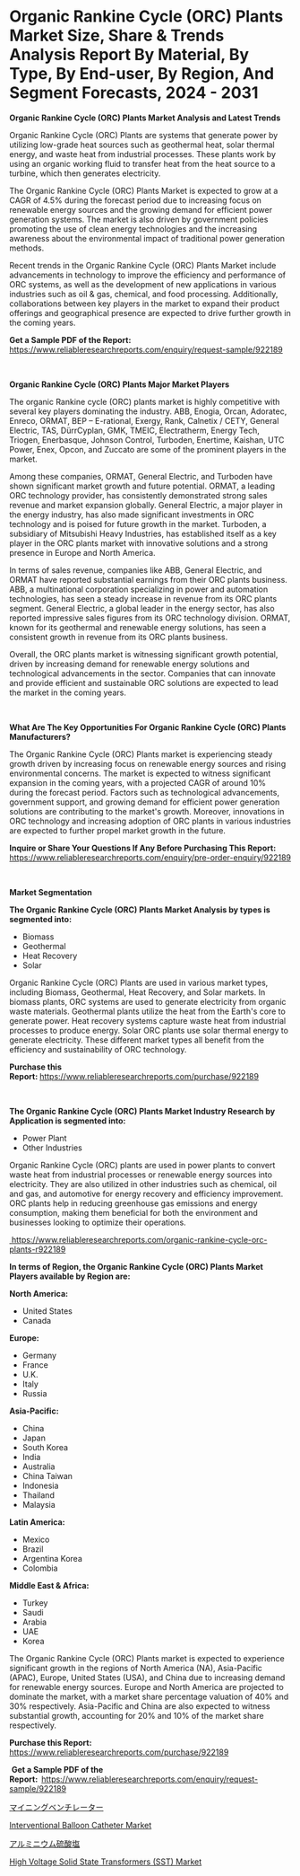 <p><h1>Organic Rankine Cycle (ORC) Plants Market Size, Share & Trends Analysis Report By Material, By Type, By End-user, By Region, And Segment Forecasts, 2024 - 2031</h1></p><p><strong>Organic Rankine Cycle (ORC) Plants Market Analysis and Latest Trends</strong></p>
<p><p>Organic Rankine Cycle (ORC) Plants are systems that generate power by utilizing low-grade heat sources such as geothermal heat, solar thermal energy, and waste heat from industrial processes. These plants work by using an organic working fluid to transfer heat from the heat source to a turbine, which then generates electricity.</p><p>The Organic Rankine Cycle (ORC) Plants Market is expected to grow at a CAGR of 4.5% during the forecast period due to increasing focus on renewable energy sources and the growing demand for efficient power generation systems. The market is also driven by government policies promoting the use of clean energy technologies and the increasing awareness about the environmental impact of traditional power generation methods.</p><p>Recent trends in the Organic Rankine Cycle (ORC) Plants Market include advancements in technology to improve the efficiency and performance of ORC systems, as well as the development of new applications in various industries such as oil & gas, chemical, and food processing. Additionally, collaborations between key players in the market to expand their product offerings and geographical presence are expected to drive further growth in the coming years.</p></p>
<p><strong>Get a Sample PDF of the Report:&nbsp;</strong> <a href="https://www.reliableresearchreports.com/enquiry/request-sample/922189">https://www.reliableresearchreports.com/enquiry/request-sample/922189</a></p>
<p>&nbsp;</p>
<p><strong>Organic Rankine Cycle (ORC) Plants Major Market Players</strong></p>
<p><p>The organic Rankine cycle (ORC) plants market is highly competitive with several key players dominating the industry. ABB, Enogia, Orcan, Adoratec, Enreco, ORMAT, BEP – E-rational, Exergy, Rank, Calnetix / CETY, General Electric, TAS, DürrCyplan, GMK, TMEIC, Electratherm, Energy Tech, Triogen, Enerbasque, Johnson Control, Turboden, Enertime, Kaishan, UTC Power, Enex, Opcon, and Zuccato are some of the prominent players in the market.</p><p>Among these companies, ORMAT, General Electric, and Turboden have shown significant market growth and future potential. ORMAT, a leading ORC technology provider, has consistently demonstrated strong sales revenue and market expansion globally. General Electric, a major player in the energy industry, has also made significant investments in ORC technology and is poised for future growth in the market. Turboden, a subsidiary of Mitsubishi Heavy Industries, has established itself as a key player in the ORC plants market with innovative solutions and a strong presence in Europe and North America.</p><p>In terms of sales revenue, companies like ABB, General Electric, and ORMAT have reported substantial earnings from their ORC plants business. ABB, a multinational corporation specializing in power and automation technologies, has seen a steady increase in revenue from its ORC plants segment. General Electric, a global leader in the energy sector, has also reported impressive sales figures from its ORC technology division. ORMAT, known for its geothermal and renewable energy solutions, has seen a consistent growth in revenue from its ORC plants business.</p><p>Overall, the ORC plants market is witnessing significant growth potential, driven by increasing demand for renewable energy solutions and technological advancements in the sector. Companies that can innovate and provide efficient and sustainable ORC solutions are expected to lead the market in the coming years.</p></p>
<p>&nbsp;</p>
<p><strong>What Are The Key Opportunities For Organic Rankine Cycle (ORC) Plants Manufacturers?</strong></p>
<p><p>The Organic Rankine Cycle (ORC) Plants market is experiencing steady growth driven by increasing focus on renewable energy sources and rising environmental concerns. The market is expected to witness significant expansion in the coming years, with a projected CAGR of around 10% during the forecast period. Factors such as technological advancements, government support, and growing demand for efficient power generation solutions are contributing to the market's growth. Moreover, innovations in ORC technology and increasing adoption of ORC plants in various industries are expected to further propel market growth in the future.</p></p>
<p><strong>Inquire or Share Your Questions If Any Before Purchasing This Report:</strong> <a href="https://www.reliableresearchreports.com/enquiry/pre-order-enquiry/922189">https://www.reliableresearchreports.com/enquiry/pre-order-enquiry/922189</a></p>
<p>&nbsp;</p>
<p><strong>Market Segmentation</strong></p>
<p><strong>The Organic Rankine Cycle (ORC) Plants Market Analysis by types is segmented into:</strong></p>
<p><ul><li>Biomass</li><li>Geothermal</li><li>Heat Recovery</li><li>Solar</li></ul></p>
<p><p>Organic Rankine Cycle (ORC) Plants are used in various market types, including Biomass, Geothermal, Heat Recovery, and Solar markets. In biomass plants, ORC systems are used to generate electricity from organic waste materials. Geothermal plants utilize the heat from the Earth's core to generate power. Heat recovery systems capture waste heat from industrial processes to produce energy. Solar ORC plants use solar thermal energy to generate electricity. These different market types all benefit from the efficiency and sustainability of ORC technology.</p></p>
<p><strong>Purchase this Report:&nbsp;</strong><a href="https://www.reliableresearchreports.com/purchase/922189">https://www.reliableresearchreports.com/purchase/922189</a></p>
<p>&nbsp;</p>
<p><strong>The Organic Rankine Cycle (ORC) Plants Market Industry Research by Application is segmented into:</strong></p>
<p><ul><li>Power Plant</li><li>Other Industries</li></ul></p>
<p><p>Organic Rankine Cycle (ORC) plants are used in power plants to convert waste heat from industrial processes or renewable energy sources into electricity. They are also utilized in other industries such as chemical, oil and gas, and automotive for energy recovery and efficiency improvement. ORC plants help in reducing greenhouse gas emissions and energy consumption, making them beneficial for both the environment and businesses looking to optimize their operations.</p></p>
<p><a href="https://www.reliableresearchreports.com/organic-rankine-cycle-orc-plants-r922189">&nbsp;https://www.reliableresearchreports.com/organic-rankine-cycle-orc-plants-r922189</a></p>
<p><strong>In terms of Region, the Organic Rankine Cycle (ORC) Plants Market Players available by Region are:</strong></p>
<p>
    <p> <strong> North America: </strong>
        <ul>
            <li>United States</li>
            <li>Canada</li>
        </ul>
        </p> 
    <p> <strong> Europe: </strong>
        <ul>
            <li>Germany</li>
            <li>France</li>
            <li>U.K.</li>
            <li>Italy</li>
            <li>Russia</li>
        </ul>
        </p> 
    <p> <strong> Asia-Pacific: </strong>
        <ul>
            <li>China</li>
            <li>Japan</li>
            <li>South Korea</li>
            <li>India</li>
            <li>Australia</li>
            <li>China Taiwan</li>
            <li>Indonesia</li>
            <li>Thailand</li>
            <li>Malaysia</li>
        </ul>
        </p> 
    <p> <strong> Latin America: </strong>
        <ul>
            <li>Mexico</li>
            <li>Brazil</li>
            <li>Argentina Korea</li>
            <li>Colombia</li>
        </ul>
        </p> 
    <p> <strong> Middle East & Africa: </strong>
        <ul>
            <li>Turkey</li>
            <li>Saudi</li>
            <li>Arabia</li>
            <li>UAE</li>
            <li>Korea</li>
        </ul>
    </p>
    </p>
<p><p>The Organic Rankine Cycle (ORC) Plants market is expected to experience significant growth in the regions of North America (NA), Asia-Pacific (APAC), Europe, United States (USA), and China due to increasing demand for renewable energy sources. Europe and North America are projected to dominate the market, with a market share percentage valuation of 40% and 30% respectively. Asia-Pacific and China are also expected to witness substantial growth, accounting for 20% and 10% of the market share respectively.</p></p>
<p><strong>Purchase this Report: </strong><a href="https://www.reliableresearchreports.com/purchase/922189">https://www.reliableresearchreports.com/purchase/922189</a></p>
<p>&nbsp;<strong>Get a Sample PDF of the Report:&nbsp;&nbsp;</strong><a href="https://www.reliableresearchreports.com/enquiry/request-sample/922189">https://www.reliableresearchreports.com/enquiry/request-sample/922189</a></p>
<p><strong></strong></p>
<p><p><a href="https://github.com/tanyaali3/Market-Research-Report-List-1/blob/main/721820460990.md">マイニングベンチレーター</a></p><p><a href="https://www.linkedin.com/pulse/interventional-balloon-catheter-market-size-cagr-trends-2024-2030-zkkdc">Interventional Balloon Catheter Market</a></p><p><a href="https://github.com/DwightHuels1/Market-Research-Report-List-1/blob/main/173255960991.md">アルミニウム硫酸塩</a></p><p><a href="https://www.linkedin.com/pulse/high-voltage-solid-state-transformers-sst-market-key-successful-gi9of">High Voltage Solid State Transformers (SST) Market</a></p></p>